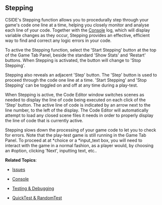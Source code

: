 ## Stepping

CSIDE's Stepping function allows you to procedurally step through your game's code one line at a time, helping you closely monitor and analyse each line of your code. Together with the [Console](topics/console.md "Console") log, which will display variable changes as they occur, Stepping provides an effective, efficient way to find and correct any logic errors in your code.

To active the Stepping function, select the 'Start Stepping' button at the top of the Game Tab Panel, beside the standard 'Show Stats' and 'Restart' buttons. When Stepping is activated, the button will change to 'Stop Stepping'.

Stepping also reveals an adjacent 'Step' button. The 'Step' button is used to proceed through the code one line at a time. 'Start Stepping' and 'Stop Stepping' can be toggled on and off at any time during a play-test.

When Stepping is active, the Code Editor window switches scenes as needed to display the line of code being executed on each click of the 'Step' button. The active line of code is indicated by an arrow next to the line number, to the left of the display. The Code Editor will automatically attempt to load any closed scene files it needs in order to properly display the line of code that is currently active.

Stepping slows down the processing of your game code to let you to check for errors. Note that the play-test game is still running in the Game Tab Panel. To proceed at at *choice or a *input_text box, you will need to interact with the game in a normal fashion, as a player would, by choosing an #option, clicking 'Next', inputting text, etc..


**Related Topics**:
- [Issues](topics/issues.md "Issues")

- [Console](topics/console.md "Console")

- [Testing & Debugging](topics/testing-and-debugging.md "Testing & Debugging")

- [QuickTest & RandomTest](topics/quicktest-and-randomtest.md "QuickTest & RandomTest")